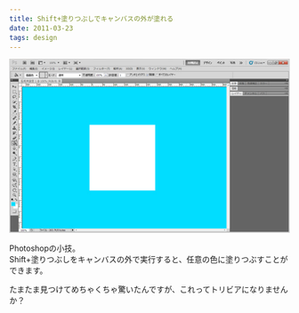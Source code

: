 ```yaml
---
title: Shift+塗りつぶしでキャンバスの外が塗れる
date: 2011-03-23
tags: design
---
```


![](/images/blog/20110323_1.jpg)

Photoshopの小技。  
Shift+塗りつぶしをキャンバスの外で実行すると、任意の色に塗りつぶすことができます。

たまたま見つけてめちゃくちゃ驚いたんですが、これってトリビアになりませんか？
